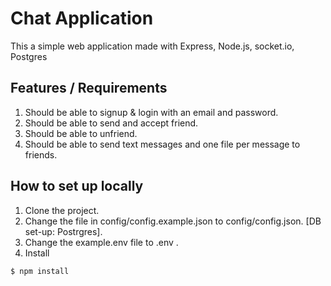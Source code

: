 # Chat Application
This a simple web application made with Express, Node.js, socket.io, Postgres

## Features / Requirements
1. Should be able to signup & login with an email and password. 
2. Should be able to send and accept friend.
3. Should be able to unfriend.
4. Should be able to send text messages and one file per message to friends.

## How to set up locally

1. Clone the project.
2. Change the file in config/config.example.json to config/config.json. [DB set-up: Postrgres].
3. Change the example.env file to .env .
4. Install
```sh
$ npm install 
```